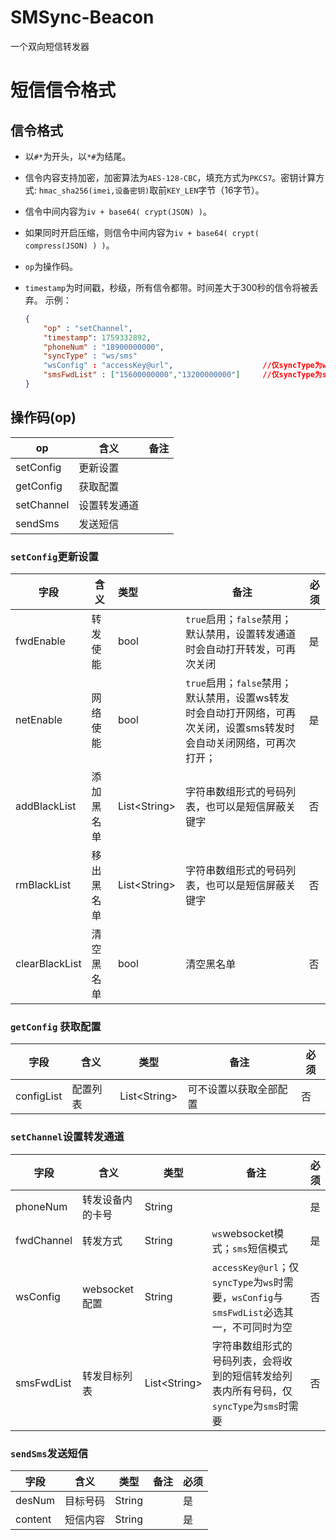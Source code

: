 # SMSync-Beacon
一个双向短信转发器

# 短信信令格式

## 信令格式

- 以`#*`为开头，以`*#`为结尾。

- 信令内容支持加密，加密算法为`AES-128-CBC`，填充方式为`PKCS7`。密钥计算方式: `hmac_sha256(imei,设备密钥)`取前`KEY_LEN`字节（16字节）。

- 信令中间内容为`iv + base64( crypt(JSON) )`。

- 如果同时开启压缩，则信令中间内容为`iv + base64( crypt( compress(JSON) ) )`。

- `op`为操作码。

- `timestamp`为时间戳，秒级，所有信令都带。时间差大于300秒的信令将被丢弃。
  示例：
  
  ```json
  { 
      "op" : "setChannel",
      "timestamp": 1759332892,
      "phoneNum" : "18900000000",
      "syncType" : "ws/sms"
      "wsConfig" : "accessKey@url",                    //仅syncType为ws时需要
      "smsFwdList" : ["15600000000","13200000000"]     //仅syncType为sms时需要
  }
  ```

## 操作码(op)

| op         | 含义     | 备注  |
| ---------- | ------ | --- |
| setConfig  | 更新设置   |     |
| getConfig  | 获取配置   |     |
| setChannel | 设置转发通道 |     |
| sendSms    | 发送短信   |     |

### `setConfig`更新设置

| 字段             | 含义    | 类型             | 备注                                                                  | 必须
| -------------- | ----- |:-------------- | ------------------------------------------------------------------- | --- |
| fwdEnable      | 转发使能  | bool           | `true`启用；`false`禁用；默认禁用，设置转发通道时会自动打开转发，可再次关闭                        | 是 |
| netEnable      | 网络使能  | bool           | `true`启用；`false`禁用；默认禁用，设置ws转发时会自动打开网络，可再次关闭，设置sms转发时会自动关闭网络，可再次打开； | 是 |
| addBlackList   | 添加黑名单 | List\<String\> | 字符串数组形式的号码列表，也可以是短信屏蔽关键字                                            | 否 |
| rmBlackList    | 移出黑名单 | List\<String\> | 字符串数组形式的号码列表，也可以是短信屏蔽关键字                                            | 否 |
| clearBlackList | 清空黑名单 | bool           | 清空黑名单                                                               | 否 |

### `getConfig` 获取配置

| 字段         | 含义   | 类型             | 备注          | 必须 |
| ---------- | ---- | -------------- | ----------- | --- |
| configList | 配置列表 | List\<String\> | 可不设置以获取全部配置 | 否 |

### `setChannel`设置转发通道

| 字段         | 含义          | 类型             | 备注                                  | 必须 |
| ---------- | ----------- | -------------- | ----------------------------------- | --- |
| phoneNum   | 转发设备内的卡号    | String         |                                     | 是 |
| fwdChannel | 转发方式        | String         | `ws`websocket模式；`sms`短信模式           | 是 |
| wsConfig   | websocket配置 | String         | `accessKey@url`；仅`syncType`为`ws`时需要，`wsConfig`与`smsFwdList`必选其一，不可同时为空 | 否 |
| smsFwdList | 转发目标列表      | List\<String\> | 字符串数组形式的号码列表，会将收到的短信转发给列表内所有号码，仅`syncType`为`sms`时需要      | 否 |

### `sendSms`发送短信

| 字段      | 含义   | 类型     | 备注  | 必须 |
| ------- | ---- | ------ | --- | --- |
| desNum  | 目标号码 | String |     | 是 |
| content | 短信内容 | String |     | 是 |
